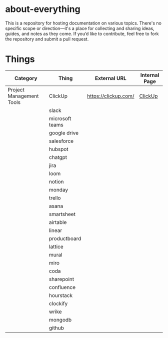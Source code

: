 # about-everything

This is a repository for hosting documentation on various topics. There's no specific scope or direction—it's a place for collecting and sharing ideas, guides, and notes as they come. If you’d like to contribute, feel free to fork the repository and submit a pull request.

# Things

| Category                   | Thing           | External URL         | Internal Page |
| -------------------------- | --------------- | -------------------- | ------------- |
|  Project Management Tools  | ClickUp         | https://clickup.com/ | [ClickUp](ClickUp.md)     |
|                            | slack           |                      |               |
|                            | microsoft teams |                      |               |
|                            | google drive    |                      |               |
|                            | salesforce      |                      |               |
|                            | hubspot         |                      |               |
|                            | chatgpt         |                      |               |
|                            | jira            |                      |               |
|                            | loom            |                      |               |
|                            | notion          |                      |               |
|                            | monday          |                      |               |
|                            | trello          |                      |               |
|                            | asana           |                      |               |
|                            | smartsheet      |                      |               |
|                            | airtable        |                      |               |
|                            | linear          |                      |               |
|                            | productboard    |                      |               |
|                            | lattice         |                      |               |
|                            | mural           |                      |               |
|                            | miro            |                      |               |
|                            | coda            |                      |               |
|                            | sharepoint      |                      |               |
|                            | confluence      |                      |               |
|                            | hourstack       |                      |               |
|                            | clockify        |                      |               |
|                            | wrike           |                      |               |
|                            | mongodb         |                      |               |
|                            | github          |                      |               |

